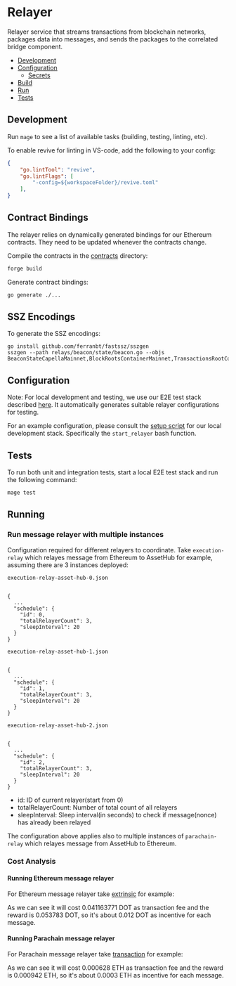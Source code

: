 # Relayer

Relayer service that streams transactions from blockchain networks, packages data into messages, and sends the packages to the correlated bridge component.

- [Development](#development)
- [Configuration](#configuration)
  - [Secrets](#secrets)
- [Build](#build)
- [Run](#run)
- [Tests](#tests)

## Development

Run `mage` to see a list of available tasks (building, testing, linting, etc).

To enable revive for linting in VS-code, add the following to your config:

```json
{
    "go.lintTool": "revive",
    "go.lintFlags": [
        "-config=${workspaceFolder}/revive.toml"
    ],
}
```

## Contract Bindings

The relayer relies on dynamically generated bindings for our Ethereum contracts. They need to be updated whenever the contracts change.

Compile the contracts in the [contracts](../contracts) directory:

```bash
forge build
```

Generate contract bindings:

```bash
go generate ./...
```

## SSZ Encodings

To generate the SSZ encodings:

```
go install github.com/ferranbt/fastssz/sszgen
sszgen --path relays/beacon/state/beacon.go --objs BeaconStateCapellaMainnet,BlockRootsContainerMainnet,TransactionsRootContainer,BeaconBlockCapellaMainnet,WithdrawalsRootContainerMainnet
```

## Configuration

Note: For local development and testing, we use our E2E test stack described [here](../web/packages/test/README.md). It automatically generates suitable relayer configurations for testing.

For an example configuration, please consult the [setup script](https://github.com/Snowfork/snowbridge/blob/main/web/packages/test/scripts/start-services.sh) for our local development stack. Specifically the `start_relayer` bash function.


## Tests

To run both unit and integration tests, start a local E2E test stack and run the following command:

```bash
mage test
```

## Running

### Run message relayer with multiple instances

Configuration required for different relayers to coordinate. Take `execution-relay` which relayes message from Ethereum to AssetHub for example, assuming there are 3 instances deployed:


`execution-relay-asset-hub-0.json`

```

{
  ...
  "schedule": {
    "id": 0,
    "totalRelayerCount": 3,
    "sleepInterval": 20
  }
}

```

`execution-relay-asset-hub-1.json`

```

{
  ...
  "schedule": {
    "id": 1,
    "totalRelayerCount": 3,
    "sleepInterval": 20
  }
}

```

`execution-relay-asset-hub-2.json`

```

{
  ...
  "schedule": {
    "id": 2,
    "totalRelayerCount": 3,
    "sleepInterval": 20
  }
}

```

- id: ID of current relayer(start from 0)
- totalRelayerCount: Number of total count of all relayers
- sleepInterval: Sleep interval(in seconds) to check if message(nonce) has already been relayed

The configuration above applies also to multiple instances of `parachain-relay` which relayes message from AssetHub to Ethereum.


### Cost Analysis

#### Running Ethereum message relayer

For Ethereum message relayer take [extrinsic](https://bridgehub-polkadot.subscan.io/extrinsic/3264574-2) for example:

As we can see it will cost 0.041163771 DOT as transaction fee and the reward is 0.053783 DOT, so it's about 0.012 DOT as incentive for each message.

#### Running Parachain message relayer

For Parachain message relayer take [transaction]( https://dashboard.tenderly.co/snowfork/snowbridge-polkadot/tx/1/0x2dbcf28f8d80c43acd3f08e15b0ec2e3c2c8a929d50e0cba2e3bba5d39738bce) for example:

As we can see it will cost 0.000628 ETH as transaction fee and the reward is 0.000942 ETH, so it's about 0.0003 ETH as incentive for each message.
